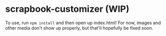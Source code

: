 # scrapbook-customizer (WIP)
 
To use, run ```npm install``` and then open up index.html! For now, images and other media don't show up properly, but that'll hopefully be fixed soon.